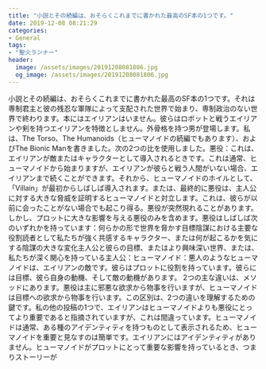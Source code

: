 ```yaml
---
title: "小説とその続編は、おそらくこれまでに書かれた最高のSF本の1つです。"
date: 2019-12-08 08:21:29
categories:
- General
tags:
- "聖火ランナー"
header:
  image: /assets/images/20191208081806.jpg
  og_image: /assets/images/20191208081806.jpg
---
```


小説とその続編は、おそらくこれまでに書かれた最高のSF本の1つです。それは専制君主と彼の残忍な軍隊によって支配された世界で始まり、専制政治のない世界で終わります。本にはエイリアンはいません。彼らはロボットと戦うエイリアンや剣を持つエイリアンを特徴としません。外骨格を持つ男が登場します。私は、The Torso、The Humanoids（ヒューマノイドの続編でもあります）、およびThe Bionic Manを書きました。次の2つの比を使用しました。悪役：これは、エイリアンが敵またはキャラクターとして導入されるときです。これは通常、ヒューマノイドから始まりますが、エイリアンが彼らと戦う人間がいない場合、エイリアンまで続くことができます。それから、ヒューマノイドのホイルとして、「Villain」が最初からしばしば導入されます。または、最終的に悪役は、主人公に対する大きな脅威を証明するヒューマノイドと対立します。これは、彼らが以前に会ったことがない場合でも起こり得る。悪役が突然現れることがあります。しかし、プロットに大きな影響を与える悪役のみを含めます。悪役はしばしば次のいずれかを持っています：何らかの形で世界を脅かす目標陰謀における主要な役割読者として私たちが強く共感するキャラクター、または何が起こるかを気にする陰謀の大きな変化主人公と彼らの目標、またはより興味深い世界、または、私たちが深く関心を持っている主人公：ヒューマノイド：悪人のようなヒューマノイドは、エイリアンの敵です。彼らはプロットに役割を持っています。彼らには目標、彼ら自身の動機、そして敵の動機があります。 2つの主な違いは、メソッドにあります。悪役は主に邪悪な欲求から物事を行いますが、ヒューマノイドは目標への欲求から物事を行います。この区別は、2つの違いを理解するための鍵です。私の他の投稿の1つで、エイリアンはヒューマノイドよりも悪役にとってより重要であると指摘されていますが、これは間違っています。ヒューマノイドは通常、ある種のアイデンティティを持つものとして表示されるため、ヒューマノイドを重要と見なすのは簡単です。エイリアンにはアイデンティティがありません。ヒューマノイドがプロットにとって重要な影響を持っているとき、つまりストーリーが
